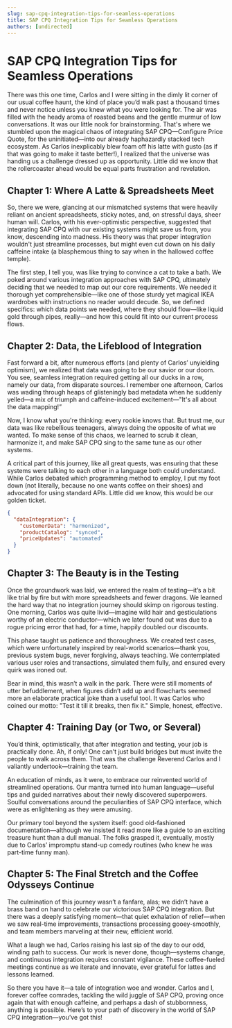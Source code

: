 ```yaml
---
slug: sap-cpq-integration-tips-for-seamless-operations
title: SAP CPQ Integration Tips for Seamless Operations
authors: [undirected]
---
```



# SAP CPQ Integration Tips for Seamless Operations

There was this one time, Carlos and I were sitting in the dimly lit corner of our usual coffee haunt, the kind of place you’d walk past a thousand times and never notice unless you knew what you were looking for. The air was filled with the heady aroma of roasted beans and the gentle murmur of low conversations. It was our little nook for brainstorming. That's where we stumbled upon the magical chaos of integrating SAP CPQ—Configure Price Quote, for the uninitiated—into our already haphazardly stacked tech ecosystem. As Carlos inexplicably blew foam off his latte with gusto (as if that was going to make it taste better!), I realized that the universe was handing us a challenge dressed up as opportunity. Little did we know that the rollercoaster ahead would be equal parts frustration and revelation.

## Chapter 1: Where A Latte & Spreadsheets Meet

So, there we were, glancing at our mismatched systems that were heavily reliant on ancient spreadsheets, sticky notes, and, on stressful days, sheer human will. Carlos, with his ever-optimistic perspective, suggested that integrating SAP CPQ with our existing systems might save us from, you know, descending into madness. His theory was that proper integration wouldn't just streamline processes, but might even cut down on his daily caffeine intake (a blasphemous thing to say when in the hallowed coffee temple).

The first step, I tell you, was like trying to convince a cat to take a bath. We poked around various integration approaches with SAP CPQ, ultimately deciding that we needed to map out our core requirements. We needed it thorough yet comprehensible—like one of those sturdy yet magical IKEA wardrobes with instructions no reader would decude. So, we defined specifics: which data points we needed, where they should flow—like liquid gold through pipes, really—and how this could fit into our current process flows.

## Chapter 2: Data, the Lifeblood of Integration

Fast forward a bit, after numerous efforts (and plenty of Carlos’ unyielding optimism), we realized that data was going to be our savior or our doom. You see, seamless integration required getting all our ducks in a row, namely our data, from disparate sources. I remember one afternoon, Carlos was wading through heaps of glisteningly bad metadata when he suddenly yelled—a mix of triumph and caffeine-induced excitement—"It's all about the data mapping!”

Now, I know what you're thinking: every rookie knows that. But trust me, our data was like rebellious teenagers, always doing the opposite of what we wanted. To make sense of this chaos, we learned to scrub it clean, harmonize it, and make SAP CPQ sing to the same tune as our other systems.

A critical part of this journey, like all great quests, was ensuring that these systems were talking to each other in a language both could understand. While Carlos debated which programming method to employ, I put my foot down (not literally, because no one wants coffee on their shoes) and advocated for using standard APIs. Little did we know, this would be our golden ticket.

```json
{
  "dataIntegration": {
    "customerData": "harmonized",
    "productCatalog": "synced",
    "priceUpdates": "automated"
  }
}
```

## Chapter 3: The Beauty is in the Testing

Once the groundwork was laid, we entered the realm of testing—it’s a bit like trial by fire but with more spreadsheets and fewer dragons. We learned the hard way that no integration journey should skimp on rigorous testing. One morning, Carlos was quite livid—imagine wild hair and gesticulations worthy of an electric conductor—which we later found out was due to a rogue pricing error that had, for a time, happily doubled our discounts. 

This phase taught us patience and thoroughness. We created test cases, which were unfortunately inspired by real-world scenarios—thank you, previous system bugs, never forgiving, always teaching. We contemplated various user roles and transactions, simulated them fully, and ensured every quirk was ironed out. 

Bear in mind, this wasn’t a walk in the park. There were still moments of utter befuddlement, when figures didn’t add up and flowcharts seemed more an elaborate practical joke than a useful tool. It was Carlos who coined our motto: "Test it till it breaks, then fix it." Simple, honest, effective.

## Chapter 4: Training Day (or Two, or Several)

You’d think, optimistically, that after integration and testing, your job is practically done. Ah, if only! One can't just build bridges but must invite the people to walk across them. That was the challenge Reverend Carlos and I valiantly undertook—training the team. 

An education of minds, as it were, to embrace our reinvented world of streamlined operations. Our mantra turned into human language—useful tips and guided narratives about their newly discovered superpowers. Soulful conversations around the peculiarities of SAP CPQ interface, which were as enlightening as they were amusing.

Our primary tool beyond the system itself: good old-fashioned documentation—although we insisted it read more like a guide to an exciting treasure hunt than a dull manual. The folks grasped it, eventually, mostly due to Carlos’ impromptu stand-up comedy routines (who knew he was part-time funny man).

## Chapter 5: The Final Stretch and the Coffee Odysseys Continue

The culmination of this journey wasn’t a fanfare, alas; we didn’t have a brass band on hand to celebrate our victorious SAP CPQ integration. But there was a deeply satisfying moment—that quiet exhalation of relief—when we saw real-time improvements, transactions processing gooey-smoothly, and team members marveling at their new, efficient world.

What a laugh we had, Carlos raising his last sip of the day to our odd, winding path to success. Our work is never done, though—systems change, and continuous integration requires constant vigilance. These coffee-fueled meetings continue as we iterate and innovate, ever grateful for lattes and lessons learned.

So there you have it—a tale of integration woe and wonder. Carlos and I, forever coffee comrades, tackling the wild juggle of SAP CPQ, proving once again that with enough caffeine, and perhaps a dash of stubbornness, anything is possible. Here’s to your path of discovery in the world of SAP CPQ integration—you’ve got this!